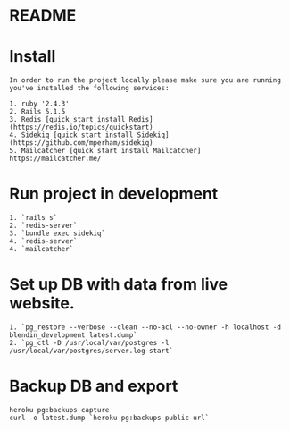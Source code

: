 # README



# Install

	In order to run the project locally please make sure you are running you've installed the following services:

	1. ruby '2.4.3'  
	2. Rails 5.1.5
	3. Redis [quick start install Redis](https://redis.io/topics/quickstart)
	4. Sidekiq [quick start install Sidekiq](https://github.com/mperham/sidekiq)
	5. Mailcatcher [quick start install Mailcatcher] https://mailcatcher.me/

# Run project in development

	1. `rails s`
	2. `redis-server`
	3. `bundle exec sidekiq`
	4. `redis-server`
	4. `mailcatcher`

# Set up DB with data from live website.

	1. `pg_restore --verbose --clean --no-acl --no-owner -h localhost -d blendin_development latest.dump`
	2. `pg_ctl -D /usr/local/var/postgres -l /usr/local/var/postgres/server.log start`

# Backup DB and export
	heroku pg:backups capture
	curl -o latest.dump `heroku pg:backups public-url`
